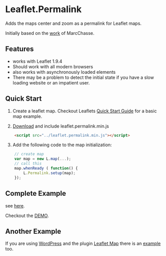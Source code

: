 # Leaflet.Permalink
Adds the maps center and zoom as a permalink for Leaflet maps.

Initially based on the [work](https://github.com/MarcChasse/leaflet.Permalink) of MarcChasse.

## Features

* works with Leaflet 1.9.4
* Should work with all modern browsers
* also works with asynchronously loaded elements
* There may be a problem to detect the initial state if you have a slow loading website or an impatient user.

## Quick Start

1. Create a leaflet map. Checkout Leaflets [Quick Start Guide](http://leafletjs.com/examples/quick-start.html) for a basic map example.

2. [Download](https://raw.githubusercontent.com/hupe13/leaflet-permalink/main/leaflet.permalink.min.js) and include leaflet.permalink.min.js

```html
	<script src="../leaflet.permalink.min.js"></script>
```

3. Add the following code to the map initialization:

```javascript
	// create map
	var map = new L.map(...);
	// call this
	map.whenReady ( function() {
		L.Permalink.setup(map);
	});
```

## Complete Example

see [here](https://github.com/hupe13/leaflet-permalink/blob/main/example/index.html).

Checkout the [DEMO](https://hupe13.github.io/leaflet-permalink/example/).

## Another Example

If you are using [WordPress](https://wordpress.org/) and the plugin [Leaflet Map](https://wordpress.org/plugins/leaflet-map/) there is an [example](https://leafext.de/extra/permalink/) too.

